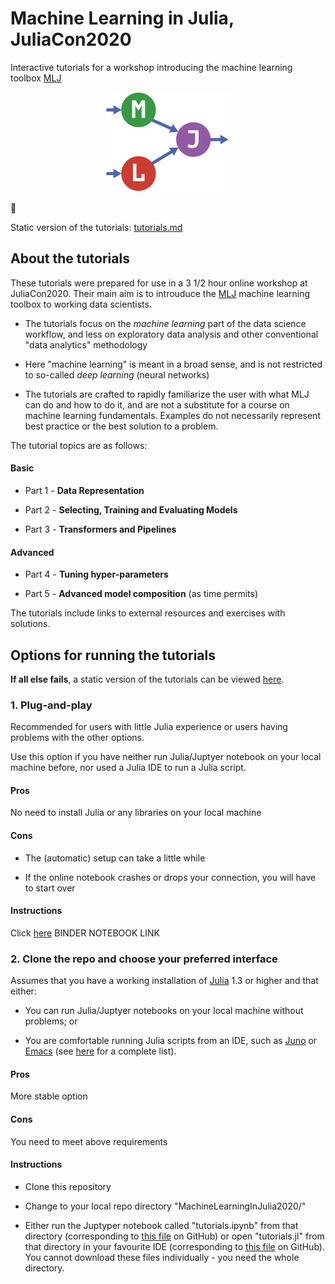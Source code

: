 # Machine Learning in Julia, JuliaCon2020

Interactive tutorials for a workshop introducing the machine learning
toolbox [MLJ](https://alan-turing-institute.github.io/MLJ.jl/stable/)

<div align="center">
	<img src="MLJLogo2.svg" alt="MLJ" width="200">
</div>

&#128679;

Static version of the tutorials: [tutorials.md](tutorials.md)


## About the tutorials

These tutorials were prepared for use in a 3 1/2 hour online workshop at
JuliaCon2020. Their main aim is to introuduce the
[MLJ](https://alan-turing-institute.github.io/MLJ.jl/stable/) machine
learning toolbox to working data scientists.

- The tutorials focus on the *machine learning* part of the data science
  workflow, and less on exploratory data analysis and other
  conventional "data analytics" methodology

- Here "machine learning" is meant in a broad sense, and is not
  restricted to so-called *deep learning* (neural networks)

- The tutorials are crafted to rapidly familiarize the user with what
  MLJ can do and how to do it, and are not a substitute for a course
  on machine learning fundamentals. Examples do not necessarily
  represent best practice or the best solution to a problem.
  
The tutorial topics are as follows:

#### Basic

- Part 1 - **Data Representation**

- Part 2 - **Selecting, Training and Evaluating Models**

- Part 3 - **Transformers and Pipelines**

#### Advanced

- Part 4 - **Tuning hyper-parameters**

- Part 5 - **Advanced model composition** (as time permits)

The tutorials include links to external resources and exercises with solutions.


## Options for running the tutorials

**If all else fails**, a static version of the tutorials can be viewed
[here](tutorials.md).


### 1. Plug-and-play

Recommended for users with little Julia experience or users having
problems with the other options.

Use this option if you have neither run Julia/Juptyer notebook on your
local machine before, nor used a Julia IDE to run a Julia script.


#### Pros

No need to install Julia or any libraries on your local machine


#### Cons

- The (automatic) setup can take a little while

- If the online notebook crashes or drops your connection, you will have to start over


#### Instructions

Click [here]() BINDER NOTEBOOK LINK


### 2. Clone the repo and choose your preferred interface

Assumes that you have a working installation of
[Julia](https://julialang.org/downloads/) 1.3 or higher and that
either:

- You can run Julia/Juptyer notebooks on your local machine without problems; or

- You are comfortable running Julia scripts from an IDE, such as [Juno](https://junolab.org) or [Emacs](https://github.com/JuliaEditorSupport/julia-emacs) (see [here](https://julialang.org) for a complete list).


#### Pros

More stable option

#### Cons

You need to meet above requirements


#### Instructions

- Clone this repository

- Change to your local repo directory "MachineLearningInJulia2020/"

- Either run the Juptyper notebook called "tutorials.ipynb" from that
  directory (corresponding to [this file](tutorials.ipynb) on GitHub)
  or open "tutorials.jl" from that directory in your favourite IDE
  (corresponding to [this file](tutorials.jl) on GitHub). You cannot
  download these files individually - you need the whole directory.

